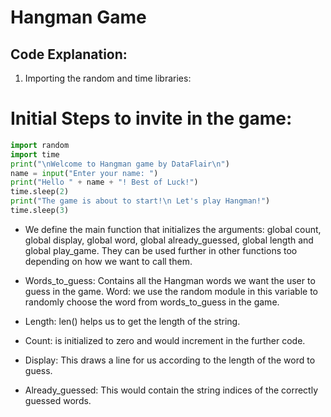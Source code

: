 # Hangman Game 

## Code Explanation:


1. Importing the random and time libraries:

# Initial Steps to invite in the game:
```python
import random
import time
print("\nWelcome to Hangman game by DataFlair\n")
name = input("Enter your name: ")
print("Hello " + name + "! Best of Luck!")
time.sleep(2)
print("The game is about to start!\n Let's play Hangman!")
time.sleep(3)
```
- We define the main function that initializes the arguments: global count, global display, global word, global already_guessed, global length and global play_game. They can be used further in other functions too depending on how we want to call them.

- Words_to_guess: Contains all the Hangman words we want the user to guess in the game.
Word: we use the random module in this variable to randomly choose the word from words_to_guess in the game.

- Length: len() helps us to get the length of the string.

- Count: is initialized to zero and would increment in the further code.

- Display: This draws a line for us according to the length of the word to guess.

- Already_guessed: This would contain the string indices of the correctly guessed words.